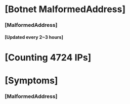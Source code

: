 # [Botnet MalformedAddress]
### [MalformedAddress]
#### [Updated every 2~3 hours]

# [Counting 4724 IPs]

# [Symptoms] 
###   [MalformedAddress]
